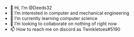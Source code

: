 - 👋 Hi, I’m @Deeds32
- 👀 I’m interested in computer and mechanical engineering
- 🌱 I’m currently learning computer science
- 💞️ I’m looking to collaborate on nothing of right now
- 📫 How to reach me on discord as Twinkletoes#5190

<!---
Deeds32/Deeds32 is a ✨ special ✨ repository because its `README.md` (this file) appears on your GitHub profile.
You can click the Preview link to take a look at your changes.
--->
